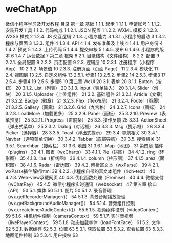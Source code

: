 # weChatApp
微信小程序学习及开发教程
目录
第一章 基础	1
1.1. 起步	1
1.1.1. 申请账号	1
1.1.2. 安装开发工具	1
1.2. 代码构成	1
1.2.1. JSON 配置	1
1.2.2. WXML 模板	2
1.2.3. WXSS 样式	2
1.2.4. JS 交互逻辑	2
1.3. 小程序能力	3
1.3.1. 小程序的启动	3
1.3.2. 程序与页面	3
1.3.3. 组件	4
1.3.4. API	4
1.4. 发布准备及上线	4
1.4.1. 用户身份	4
1.4.2. 预览	5
1.4.3. 上传代码	5
1.4.4. 提交审核	5
1.4.5. 发布	6
1.4.6. 小程序的版本	6
1.4.7. 运营数据	7
第二章 框架	8
2.1. 目录结构（文件结构）	8
2.2. 配置	9
2.2.1. 全局配置	9
2.2.2. 页面配置	9
2.3. 逻辑层	10
2.3.1. 注册程序（小程序 App）	10
2.3.2. 场景值	10
2.3.3. 注册页面（页面 Page）	11
2.3.4. 模块化	11
2.4. 视图层	13
2.5. 自定义组件	13
2.5.1. 步骤1	13
2.5.2. 步骤2	14
2.5.3. 步骤3	17
2.5.4. 步骤4	19
2.5.5. 步骤5	19
第三章 WeUI	20
3.1. 表单	20
3.1.1. Button（按钮）	20
3.1.2. List（列表）	20
3.1.3. Input（表单输入）	20
3.1.4. Slider（滑块）	20
3.1.5. Uploader（上传组件）	21
3.2. 基础组件	21
3.2.1. Article（文章）	21
3.2.2. Badge（徽章）	21
3.2.3. Flex（flex布局）	21
3.2.4. Footer（页脚）	21
3.2.5. Gallery（画廊）	21
3.2.6. Grid（九宫格）	24
3.2.7. Icons（图标）	24
3.2.8. LoadMore（加载更多）	25
3.2.9. Panel（画板）	25
3.2.10. Preview（表单预览）	25
3.2.11. Progress（进度条）	25
3.3. 操作反馈	25
3.3.1. ActionSheet（弹出式菜单）	25
3.3.2. Dialog（对话框）	26
3.3.3. Msg（提示框）	28
3.3.4. Picker（选择器）	28
3.3.5. Toast（弹出式提示）	29
3.4. 导航相关	30
3.4.1. Navbar（选项菜单切换）	30
3.4.2. Tabbar（底部导航）	30
3.5. 搜索相关	31
3.5.1. Searchbar（搜索栏）	31
3.6. 地图	31
3.6.1. Map（地图）	31
第四章 插件（plugins）	33
4.1. 图表（wxCharts）	33
4.1.1. Pie（饼图）	34
4.1.2. ring（环形图）	35
4.1.3. line（折线图）	36
4.1.4. column（柱形图）	37
4.1.5. area（面积图）	38
4.1.6. Radar（雷达图）	39
4.2. 解析富文本（wxParse）	39
4.2.1. wxParse插件解析html	39
4.2.2. 小程序自带的富文本组件（rich-text）	40
4.2.3. Web-view承载网页	40
4.3. 优化函数处理（Promise）	40
4.4. 微信支付（wChatPay）	45
4.5. 微信小程序实时通讯（websocket）	47
第五章 接口（API）	50
5.1. 媒体	50
5.1.1. 图片	50
5.1.2. 录音管理（wx.getRecorderManager()）	54
5.1.3. 背景音频播放管理（wx.getBackgroundAudioManager()）	54
5.1.4. 音频组件控制（wx.createInnerAudioContext()）	55
5.1.5. 视频组件控制（videoContext）	59
5.1.6. 相机组件控制（cameraContext）	59
5.1.7. 实时音视频（livePlayerContext）	59
5.1.8. 动态加载字体（loadFontFace）	61
5.2. 文件	62
5.2.1. 数据缓存	62
5.3. 位置	63
5.3.1. 获取位置	63
5.3.2. 查看位置	63
5.3.3. 地图组件控制	63
5.3.4. 用户授权	63
